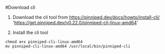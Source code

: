 #Download cli

1. Download the cli tool from https://pinniped.dev/docs/howto/install-cli/
'https://get.pinniped.dev/v0.22.0/pinniped-cli-linux-amd64'

2. Install the cli tool
```
chmod a+x pinniped-cli-linux-amd64
mv pinniped-cli-linux-amd64 /usr/local/bin/pinniped-cli
```
